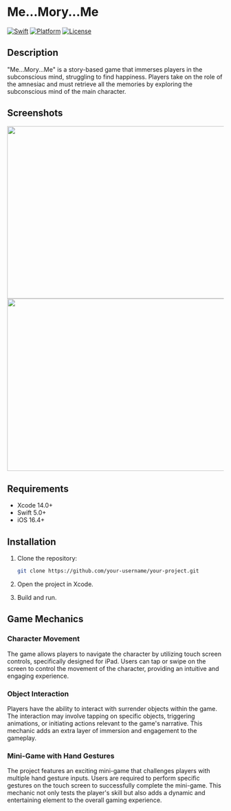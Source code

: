 # Me...Mory...Me

[![Swift](https://img.shields.io/badge/Swift-5.0-orange.svg)](https://swift.org/)
[![Platform](https://img.shields.io/badge/Platform-iOS%20|%20macOS-blue.svg)](https://developer.apple.com/swift/)
[![License](https://img.shields.io/badge/License-MIT-green.svg)](https://opensource.org/licenses/MIT)


## Description

"Me...Mory...Me" is a story-based game that immerses players in the subconscious mind, struggling to find happiness. Players take on the role of the amnesiac and must retrieve all the memories by exploring the subconscious mind of the main character.

## Screenshots

<img width="600" height="400" src="https://github.com/ardyanrizki/memoryme-ada23/assets/18480194/d19a4867-c66a-46c9-befb-aceba4f6e32f" />
<img width="600" height="400" src="https://github.com/ardyanrizki/memoryme-ada23/assets/18480194/f24fa1eb-f304-41fa-a78c-43bb15557c05" />

## Requirements

- Xcode 14.0+
- Swift 5.0+
- iOS 16.4+

## Installation

1. Clone the repository:

    ```bash
    git clone https://github.com/your-username/your-project.git
    ```

2. Open the project in Xcode.

3. Build and run.

## Game Mechanics

### Character Movement

The game allows players to navigate the character by utilizing touch screen controls, specifically designed for iPad. Users can tap or swipe on the screen to control the movement of the character, providing an intuitive and engaging experience.

### Object Interaction

Players have the ability to interact with surrender objects within the game. The interaction may involve tapping on specific objects, triggering animations, or initiating actions relevant to the game's narrative. This mechanic adds an extra layer of immersion and engagement to the gameplay.

### Mini-Game with Hand Gestures

The project features an exciting mini-game that challenges players with multiple hand gesture inputs. Users are required to perform specific gestures on the touch screen to successfully complete the mini-game. This mechanic not only tests the player's skill but also adds a dynamic and entertaining element to the overall gaming experience.


